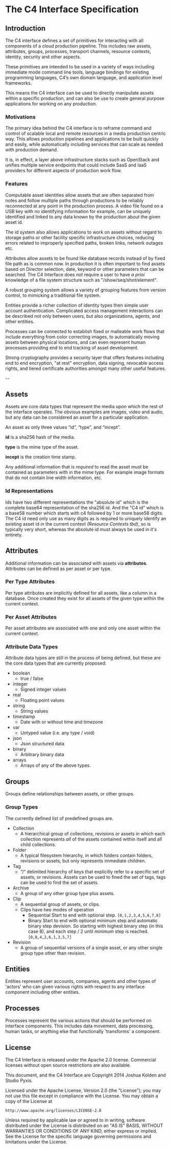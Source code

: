 # The C4 Interface Specification

## Introduction

The C4 interface defines a set of primitives for interacting with all components of a cloud production pipeline.  This includes raw assets, attributes, groups, processes, transport channels, resource contexts, identity, security and other aspects.

These primitives are intended to be used in a variety of ways including immediate mode command line tools, language bindings for existing programming languages, C4’s own domain language, and application level frameworks.

This means the C4 interface can be used to directly manipulate assets within a specific production, and can also be use to create general purpose applications for working on any production.

### Motivations

The primary idea behind the C4 interface is to reframe command and control of scalable local and remote resources in a media production centric way.  This allows production pipelines and applications to be built quickly and easily, while automatically including services that can scale as needed with production demand.

It is, in effect, a layer above infrastructure stacks such as OpenStack and unifies multiple service endpoints that could include SaaS and IaaS providers for different aspects of production work flow.


### Features

Computable asset identities allow assets that are often separated from notes and follow multiple paths through productions to be reliably reconnected at any point in the production process.  A video file found on a USB key with no identifying information for example, can be uniquely identified and linked to any data known by the production about the given asset id.

The id system also allows applications to work on assets without regard to storage paths or other facility specific infrastructure choices, reducing errors related to improperly specified paths, broken links, network outages etc.

Attributes allow assets to be found like database records instead of by fixed file path as is common now.  In production it is often important to find assets based on Director selection, date, keyword or other parameters that can be searched.  The C4 Interface does not require a user to have _a prioi_ knowledge of a file system structure such as "/show/seq/shot/element". 

A robust grouping system allows a variety of grouping features from version control, to mimicking a traditional file system.

Entities provide a richer collection of identity types then simple user account authentication.  Complicated access management interactions can be described not only between users, but also organizations, agents, and other entities.

Processes can be connected to establish fixed or malleable work flows that include everything from color correcting images, to automatically moving assets between physical locations, and can even represent human processes providing end to end tracking of asset development.

Strong cryptography provides a security layer that offers features including end to end encryption, "at rest" encryption, data signing, revocable access rights, and tiered certificate authorities amongst many other useful features. 

--

## Assets

Assets are core data types that represent the media upon which the rest of the interface operates.  The obvious examples are images, video and audio, but any data can be considered an asset for a particular application.  

An asset as only three values “id”, “type”, and “incept”.

**id** is a sha256 hash of the media.

**type** is the mime type of the asset.

**incept** is the creation time stamp.

Any additional information that is _required_ to read the asset must be contained as parameters with in the mime type.  For example image formats that do not contain line width information, etc.  

### Id Representations

Ids have two different representations the "absolute id" which is the complete base64 representation of the sha256 id.  And the "C4 id" which is a base58 number which starts with c4 followed by 1 or more base58 digits.  The C4 id need only use as many digits as is required to uniquely identify an existing asset id in the current context _(Resource Contexts tbd)_, so is typically very short, whereas the absolute id must always be used in it's entirety.

## Attributes

Additional information can be associated with assets via **attributes**.  Attributes can be defined as per asset or per type.

### Per Type Attributes

Per type attributes are implicitly defined for all assets, like a column in a database. Once created they exist for all assets of the given type within the current context. 

### Per Asset Attributes

Per asset attributes are associated with one and only one asset within the current context. 

### Attribute Data Types

Attribute data types are still in the process of being defined, but these are the core data types that are currently proposed:

- boolean
  - true / false
- integer
  - Signed integer values
- real
  - Floating point values
- string
  - String values
- timestamp
  - Date with or without time and timezone
- var
  - Untyped value (i.e. any type / void)
- json
  - Json structured data
- binary
  - Arbitrary binary data
- arrays 
  - Arrays of any of the above types. 

## Groups

Groups define relationships between assets, or other groups.

### Group Types

The currently defined list of predefined groups are.

  - Collection
    + A hierarchical group of collections, revisions or assets in which each collection represents _all_ of the assets contained within itself and all child collections.
  - Folder
    + A typical filesystem hierarchy, in which folders contain folders, revisions or assets, but only represents immediate children.
  - Tag
    + “/“ delimited hierarchy of keys that explicitly refer to a specific set of assets, or revisions.  Assets can be used to fined the set of tags, tags can be used to find the set of assets.
  - Archive
    + A group of any other group type plus assets.
  - Clip
    + A sequential group of assets, or clips. 
    + Clips have two modes of operation
      - Sequential
        Start to end with optional step.
        `[0,1,2,3,4,5,6,7,8]`
      - Binary
        Start to end with optional minimum step and automatic binary step devision. So starting with highest binary step (in this case 8), and each step / 2 until minimum step is reached.
        `[0,8,4,2,6,1,3,5,7]`
  - Revision
    - A group of sequential versions of a single asset, or any other single group type other than revision.

## Entities

Entities represent user accounts, companies, agents and other types of 'actors' who can given various rights with respect to any interface component including other entities.

## Processes

Processes represent the various actions that should be performed on interface components.  This includes data movement, data processing, human tasks, or anything else that functionally 'transforms' a component.

## License

The C4 Interface is released under the Apache 2.0 license.  Commercial licenses without open source restrictions are also available.

This document, and the C4 Interface are Copyright 2014 Joshua Kolden and Studio Pyxis.

Licensed under the Apache License, Version 2.0 (the "License");
you may not use this file except in compliance with the License.
You may obtain a copy of the License at

    http://www.apache.org/licenses/LICENSE-2.0

Unless required by applicable law or agreed to in writing, software
distributed under the License is distributed on an "AS IS" BASIS,
WITHOUT WARRANTIES OR CONDITIONS OF ANY KIND, either express or implied.
See the License for the specific language governing permissions and
limitations under the License.

